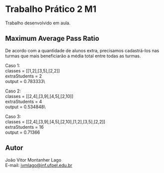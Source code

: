 # Trabalho Prático 2 M1

Trabalho desenvolvido em aula.

## Maximum Average Pass Ratio

De acordo com a quantidade de alunos extra, precisamos cadastrá-los nas turmas que mais beneficiarão a média total entre todas as turmas.

Caso 1:\
classes = [[1,2],[3,5],[2,2]]\
extraStudents = 2\
output = 0.783333\

Caso 2:\
classes = [[2,4],[3,9],[4,5],[2,10]]\
extraStudents = 4\
output = 0.534848\

Caso 3:\
classes = [[2,4],[3,9],[4,5],[2,10],[1,2],[3,5],[2,2]]\
extraStudents = 16\
output = 0.71366

## Autor

João Vitor Montanher Lago\
E-mail: jvmlago@inf.ufpel.edu.br
